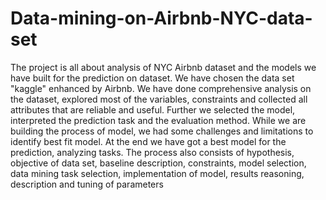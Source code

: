 # Data-mining-on-Airbnb-NYC-data-set
 The project is all about analysis of NYC Airbnb dataset and the models we have built for the prediction on dataset. We have chosen the data set "kaggle" enhanced by Airbnb.  We have done comprehensive analysis on the dataset, explored most of the variables, constraints and collected all attributes that are reliable and useful. Further we selected the model, interpreted the prediction task and the evaluation method. While we are building the process of model, we had some challenges and limitations to identify best fit model. At the end we have got a best model for the prediction, analyzing tasks. The process also consists of hypothesis, objective of data set, baseline description, constraints, model selection, data mining task selection, implementation of model, results reasoning, description and tuning of parameters
